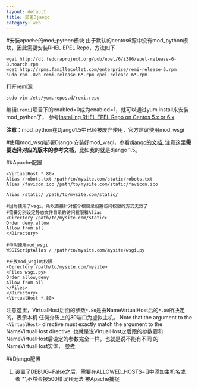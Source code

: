```yaml
---
layout: default
title: 部署Django
category: web
---
```

#<del>安装apache的mod_python模块</del>
由于默认的centos6源中没有mod\_python模块，因此需要安装RHEL EPEL Repo，方法如下

    wget http://dl.fedoraproject.org/pub/epel/6/i386/epel-release-6-8.noarch.rpm
    wget http://rpms.famillecollet.com/enterprise/remi-release-6.rpm
    sudo rpm -Uvh remi-release-6*.rpm epel-release-6*.rpm

打开remi源

    sudo vim /etc/yum.repos.d/remi.repo

编辑`[remi]`项目下的enabled=0成为enabled=1，就可以通过yum install来安装mod\_python了，
参考[Installing RHEL EPEL Repo on Centos 5.x or 6.x](http://www.rackspace.com/knowledge_center/article/installing-rhel-epel-repo-on-centos-5x-or-6x)

**注意**：mod_python在Django1.5中已经被废弃使用，官方建议使用mod_wsgi


#使用mod_wsgi部署Django
安装好mod_wsgi，参看[django的文档](https://docs.djangoproject.com/en/1.5/howto/deployment/wsgi/modwsgi/),
注意这里**需要选择对应的版本的参考文档**，比如我的就是django 1.5。

##Apache配置

    <VirtualHost *.80>
    Alias /robots.txt /path/to/mysite.com/static/robots.txt
    Alias /favicon.ico /path/to/mysite.com/static/favicon.ico
    
    Alias /static/ /path/to/mysite.com/static/
    
    #因为使用了wsgi，所以直接针对整个根目录设置访问权限的方式无效了
    #需要分别设定静态文件目录的访问权限和Alias
    <Directory /path/to/mysite.com/static>
    Order deny,allow
    Allow from all
    </Directory>
    
    #申明使用mod_wsgi
    WSGIScriptAlias / /path/to/mysite.com/mysite/wsgi.py
    
    #开放mod_wsgi的权限
    <Directory /path/to/mysite.com/mysite>
    <Files wsgi.py>
    Order allow,deny
    Allow from all
    </Files>
    </Directory>
    <VirtualHost *.80>

注意这里，VirtualHost后面的参数`*.80`是由NameVirtualHost后的`*.80`所决定的，表示本机
任何介质上的80端口为虚拟主机。
Note that the argument to the `<VirtualHost>` 
directive must exactly match the argument to the NameVirtualHost directive.
也就是说VirtualHost之后跟的参数要和NameVirtualHost后设定的参数完全一样，也就是说不能有不同
的NameVirtualHost实体，
[参考](http://bec-systems.com/site/528/apache-and-how-to-correctly-use-namevirtualhost)

##Django配置
1. 设置了DEBUG=False之后，需要在ALLOWED_HOSTS=\[\]中添加主机名或者'\*',不然会报500错误且无法
被Apache捕捉

